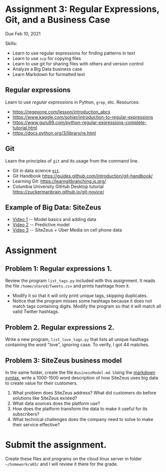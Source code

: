 # Assignment 3: Regular Expressions, Git, and a Business Case

Due Feb 10, 2021

Skills: 
* Learn to use regular expressions for finding patterns in text 
* Learn to use `scp` for copying files 
* Learn to use git for sharing files with others and version control
* Analyze a Big Data  business case 
* Learn Markdown for formatted text
 

## Regular expressions
Learn to use *regular expressions* in Python, `grep`, etc. Resources:
* https://regexone.com/lesson/introduction_abcs
* https://www.kaggle.com/sohier/introduction-to-regular-expressions
* https://www.guru99.com/python-regular-expressions-complete-tutorial.html
* https://docs.python.org/3/library/re.html

## Git 
Learn the principles of `git` and its usage from the command line. 
* Git in data science [`git`](https://towardsdatascience.com/why-git-and-how-to-use-git-as-a-data-scientist-4fa2d3bdc197).
* Git Handbook https://guides.github.com/introduction/git-handbook/
* Learning Git: https://learngitbranching.js.org/
* Columbia University GitHub Desktop tutorial https://zuckermanbrain.github.io/git-novice/

## Example of Big Data: SiteZeus 
* [Video 1](https://www.youtube.com/watch?v=c4m4HH19m5Q) -- Model basics and adding data 
* [Video 2](https://www.youtube.com/watch?v=CuihDgBtApI) -- Predictive model 
* [Video 3](https://www.youtube.com/watch?v=OHGxfjNzIHY) -- SiteZeus + Uber Media on cell phone data

# Assignment

## Problem 1: Regular expressions 1.
Review the program `list_tags.py` included with this assignment.  It reads the file `/home/shared/Tweets.csv` and prints hashtags from it. 

* Modify it so that it will only print unique tags, skipping duplicates.
* Notice that the program misses some hashtags because it does not match tags containing digits. Modify the program so that it will match all valid Twitter hashtags.


## Problem 2. Regular expressions 2.
Write a new program, `list_love_tags.py` that lists all unique hasthags containing the word "love", ignoring case. To verify, I got 44 matches.

 
## Problem 3: SiteZeus business model
In the same folder, create the file `BusinessModel.md`. Using the [markdown syntax](https://guides.github.com/features/mastering-markdown/), write a 1000-1500 word description of how SiteZeus uses big data to create value for their customers.

1. What problem does SiteZeus address?  What did customers do before solutions like SiteZeus existed?
2. What data sources does the platform use?
3. How does the platform transform the data to make it useful for its subscribers?
4. What technical challenges does the company need to solve to make their service effective?

# Submit the assignment.

Create these files and programs on the cloud linux server in folder `~/homework/a03/` and I will review it there for the grade. 
